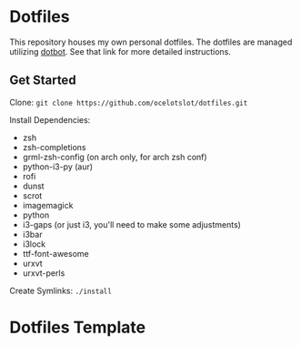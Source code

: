 # Dotfiles

This repository houses my own personal dotfiles. The dotfiles are managed
utilizing [dotbot](https://github.com/anishathalye/dotbot). See that link
for more detailed instructions.

## Get Started

Clone: `git clone https://github.com/ocelotslot/dotfiles.git`

Install Dependencies:
- zsh
- zsh-completions
- grml-zsh-config (on arch only, for arch zsh conf)
- python-i3-py (aur)
- rofi
- dunst
- scrot
- imagemagick
- python
- i3-gaps (or just i3, you'll need to make some adjustments)
- i3bar
- i3lock
- ttf-font-awesome
- urxvt
- urxvt-perls

Create Symlinks: `./install`


Dotfiles Template
=================

[dotbot]: https://github.com/anishathalye/dotbot
[fork]: https://github.com/anishathalye/dotfiles_template/fork
[anishathalye_dotfiles]: https://github.com/anishathalye/dotfiles
[csivanich_dotfiles]: https://github.com/csivanich/dotfiles
[m45t3r_dotfiles]: https://github.com/m45t3r/dotfiles
[alexwh_dotfiles]: https://github.com/alexwh/dotfiles
[azd325_dotfiles]: https://github.com/Azd325/dotfiles
[bluekeys_dotfiles]: https://github.com/bluekeys/.dotfiles
[wazery_dotfiles]: https://github.com/wazery/dotfiles
[thirtythreeforty_dotfiles]: https://github.com/thirtythreeforty/dotfiles
[dotbot-users]: https://github.com/anishathalye/dotbot/wiki/List-of-Dotbot-Users
